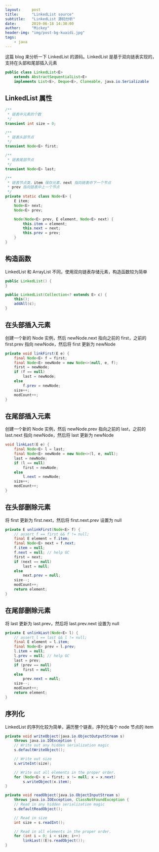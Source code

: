 ```yaml
---
layout:     post
title:      "LinkedList source"
subtitle:   "LinkedList 源码分析"
date:       2019-06-18 14:30:00
author:     "Mickey"
header-img: "img/post-bg-kuaidi.jpg"
tags:
    - java
---
```


这篇 blog 来分析一下 LinkedList 的源码。LinkedList 是基于双向链表实现的，支持在头部和尾部插入元素

```java
public class LinkedList<E>
    extends AbstractSequentialList<E>
    implements List<E>, Deque<E>, Cloneable, java.io.Serializable
```

## LinkedList 属性

```java
/**
 * 链表中元素的个数
 */
transient int size = 0;

/**
 * 链表头部节点
 */
transient Node<E> first;

/**
 * 链表尾部节点
 */
transient Node<E> last;

/**
 * 链表节点类，item 保存元素，next 指向链表中下一个节点
 * prev 指向链表中上一个节点
 */
private static class Node<E> {
    E item;
    Node<E> next;
    Node<E> prev;

    Node(Node<E> prev, E element, Node<E> next) {
        this.item = element;
        this.next = next;
        this.prev = prev;
    }
}
```

## 构造函数

LinkedList 和 ArrayList 不同，使用双向链表存储元素，构造函数较为简单

```java
public LinkedList() {
}

public LinkedList(Collection<? extends E> c) {
    this();
    addAll(c);
}
```

## 在头部插入元素

创建一个新的 Node 实例，然后 newNode.next 指向之前的 first，之前的 first.prev 指向 newNode，然后将 first 更新为 newNode

```java
private void linkFirst(E e) {
    final Node<E> f = first;
    final Node<E> newNode = new Node<>(null, e, f);
    first = newNode;
    if (f == null)
        last = newNode;
    else
        f.prev = newNode;
    size++;
    modCount++;
}
```

## 在尾部插入元素

创建一个新的 Node 实例，然后 newNode.prev 指向之前的 last，之前的 last.next 指向 newNode，然后将 last 更新为 newNode

```java
void linkLast(E e) {
    final Node<E> l = last;
    final Node<E> newNode = new Node<>(l, e, null);
    last = newNode;
    if (l == null)
        first = newNode;
    else
        l.next = newNode;
    size++;
    modCount++;
}
```

## 在头部删除元素

将 first 更新为 first.next，然后将 first.next.prev 设置为 null

```java
private E unlinkFirst(Node<E> f) {
    // assert f == first && f != null;
    final E element = f.item;
    final Node<E> next = f.next;
    f.item = null;
    f.next = null; // help GC
    first = next;
    if (next == null)
        last = null;
    else
        next.prev = null;
    size--;
    modCount++;
    return element;
}
```

## 在尾部删除元素

将 last 更新为 last.prev，然后将 last.prev.next 设置为 null

```java
private E unlinkLast(Node<E> l) {
    // assert l == last && l != null;
    final E element = l.item;
    final Node<E> prev = l.prev;
    l.item = null;
    l.prev = null; // help GC
    last = prev;
    if (prev == null)
        first = null;
    else
        prev.next = null;
    size--;
    modCount++;
    return element;
}
```

## 序列化

LinkedList 的序列化较为简单，遍历整个链表，序列化每个 node 节点的 item 

```java
private void writeObject(java.io.ObjectOutputStream s)
    throws java.io.IOException {
    // Write out any hidden serialization magic
    s.defaultWriteObject();

    // Write out size
    s.writeInt(size);

    // Write out all elements in the proper order.
    for (Node<E> x = first; x != null; x = x.next)
        s.writeObject(x.item);
}

private void readObject(java.io.ObjectInputStream s)
    throws java.io.IOException, ClassNotFoundException {
    // Read in any hidden serialization magic
    s.defaultReadObject();

    // Read in size
    int size = s.readInt();

    // Read in all elements in the proper order.
    for (int i = 0; i < size; i++)
        linkLast((E)s.readObject());
}
```
